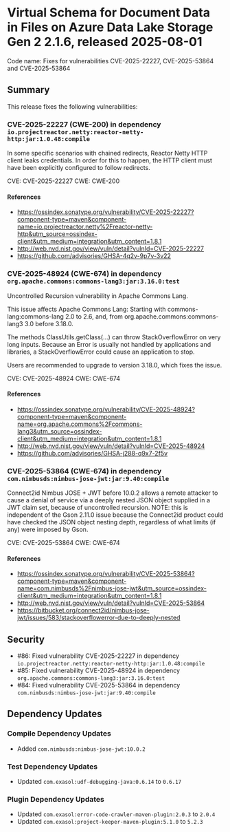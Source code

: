 # Virtual Schema for Document Data in Files on Azure Data Lake Storage Gen 2 2.1.6, released 2025-08-01

Code name: Fixes for vulnerabilities CVE-2025-22227, CVE-2025-53864 and CVE-2025-53864

## Summary

This release fixes the following vulnerabilities:

### CVE-2025-22227 (CWE-200) in dependency `io.projectreactor.netty:reactor-netty-http:jar:1.0.48:compile`

In some specific scenarios with chained redirects, Reactor Netty HTTP client leaks credentials. In order for this to happen, the HTTP client must have been explicitly configured to follow redirects.

CVE: CVE-2025-22227
CWE: CWE-200

#### References

- https://ossindex.sonatype.org/vulnerability/CVE-2025-22227?component-type=maven&component-name=io.projectreactor.netty%2Freactor-netty-http&utm_source=ossindex-client&utm_medium=integration&utm_content=1.8.1
- http://web.nvd.nist.gov/view/vuln/detail?vulnId=CVE-2025-22227
- https://github.com/advisories/GHSA-4q2v-9p7v-3v22

### CVE-2025-48924 (CWE-674) in dependency `org.apache.commons:commons-lang3:jar:3.16.0:test`

Uncontrolled Recursion vulnerability in Apache Commons Lang.

This issue affects Apache Commons Lang: Starting with commons-lang:commons-lang 2.0 to 2.6, and, from org.apache.commons:commons-lang3 3.0 before 3.18.0.

The methods ClassUtils.getClass(...) can throw StackOverflowError on very long inputs. Because an Error is usually not handled by applications and libraries, a 
StackOverflowError could cause an application to stop.

Users are recommended to upgrade to version 3.18.0, which fixes the issue.

CVE: CVE-2025-48924
CWE: CWE-674

#### References

- https://ossindex.sonatype.org/vulnerability/CVE-2025-48924?component-type=maven&component-name=org.apache.commons%2Fcommons-lang3&utm_source=ossindex-client&utm_medium=integration&utm_content=1.8.1
- http://web.nvd.nist.gov/view/vuln/detail?vulnId=CVE-2025-48924
- https://github.com/advisories/GHSA-j288-q9x7-2f5v

### CVE-2025-53864 (CWE-674) in dependency `com.nimbusds:nimbus-jose-jwt:jar:9.40:compile`

Connect2id Nimbus JOSE + JWT before 10.0.2 allows a remote attacker to cause a denial of service via a deeply nested JSON object supplied in a JWT claim set, because of uncontrolled recursion. NOTE: this is independent of the Gson 2.11.0 issue because the Connect2id product could have checked the JSON object nesting depth, regardless of what limits (if any) were imposed by Gson.

CVE: CVE-2025-53864
CWE: CWE-674

#### References

- https://ossindex.sonatype.org/vulnerability/CVE-2025-53864?component-type=maven&component-name=com.nimbusds%2Fnimbus-jose-jwt&utm_source=ossindex-client&utm_medium=integration&utm_content=1.8.1
- http://web.nvd.nist.gov/view/vuln/detail?vulnId=CVE-2025-53864
- https://bitbucket.org/connect2id/nimbus-jose-jwt/issues/583/stackoverflowerror-due-to-deeply-nested

## Security

* #86: Fixed vulnerability CVE-2025-22227 in dependency `io.projectreactor.netty:reactor-netty-http:jar:1.0.48:compile`
* #85: Fixed vulnerability CVE-2025-48924 in dependency `org.apache.commons:commons-lang3:jar:3.16.0:test`
* #84: Fixed vulnerability CVE-2025-53864 in dependency `com.nimbusds:nimbus-jose-jwt:jar:9.40:compile`

## Dependency Updates

### Compile Dependency Updates

* Added `com.nimbusds:nimbus-jose-jwt:10.0.2`

### Test Dependency Updates

* Updated `com.exasol:udf-debugging-java:0.6.14` to `0.6.17`

### Plugin Dependency Updates

* Updated `com.exasol:error-code-crawler-maven-plugin:2.0.3` to `2.0.4`
* Updated `com.exasol:project-keeper-maven-plugin:5.1.0` to `5.2.3`
